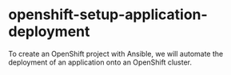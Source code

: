# openshift-setup-application-deployment
To create an OpenShift project with Ansible, we will automate the deployment of an application onto an OpenShift cluster. 
